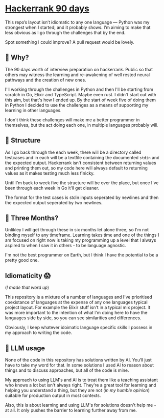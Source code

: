 # [Hackerrank 90 days](https://www.hackerrank.com/interview/preparation-kits/three-month-preparation-kit/three-month-week-three/challenges)


This repo’s layout isn’t idiomatic to any one language — Python was my strongest when I started, and it probably shows. I’m aiming to make that less obvious as I go through the challenges that by the end.

Spot something I could improve? A pull request would be lovely.


## 🙋 Why?

The 90 days worth of interview preparation on hackerrank. Public so that others may witness the learning and re-awakening of well rested neural pathways and the creation of new ones.

I'll working through the challenges in Python and then I'll be starting from scratch in Go, Elixir and TypeScript. Maybe even rust. I didn't start out with this aim, but that's how I ended up.  By the start of week five of doing them in Python I decided to use the challenges as a means of supporting my learning in other languages.

I don't think these challenges will make me a better programmer in themselves, but the act doing each one, in multiple languages probably will. 


## 🧱 Structure

As I go back through the each week, there will be a directory called testcases and in each will be a textfile containing the documented `stdin` and the expected output. Hackerrank isn't consistent between returning values and printing them out, so my code here will always default to returning values as it makes testing much less finicky.

Until I'm back to week five the structure will be over the place, but once I've been through each week in Go it'll get cleaner.

The format for the test cases is stdin inputs seperated by newlines and then the expected output seperated by two newlines.

## 📅 Three Months?

Unlikley I will get through these in six months let alone three, so I'm not binding myself to any timeframe. Learning takes time and one of the things I am focused on right now is taking my programming up a level that I always aspired to when I saw it in others - to be language agnostic.

I'm not the best programmer on Earth, but I think I have the potential to be a pretty good one. 

## Idiomaticity 😱

(_I made that word up_)

This repository is a mixture of a number of languages and I've prioritised coexistance of languages at the expense of any one languages typical project layout. For example the Elixir stuff isn't in a typical mix project. It was more important to the intention of what I'm doing here to have the languages side by side, so you can see similarities and differences.

Obviously, I keep whatever idoimatic language specific skills I possess in my approach to writing the code.

## 🤖 LLM usage

None of the code in this repository has solutions written by AI. You'll just have to take my word for that. In some solutions I used AI to reason about things and to discuss approaches, but all of the code is mine.

My approach to using LLM's and AI is to treat them like a teaching assistant who knows a lot but isn't always right. They're a great tool for learning and helping you understand a thing, but they are not (_in my humble opinion_) suitable for production output in most contexts.

Also, this is about learning and using LLM's for solutions doesn't help me - at all. It only pushes the barrier to learning further away from me.